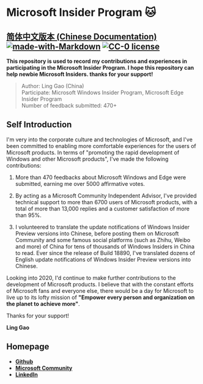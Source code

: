 # Microsoft Insider Program :cat:  

[**简体中文版本 (Chinese Documentation)**](https://github.com/Lingggao/Microsoft_Insider_Program/blob/master/README_cn.md)  
[![made-with-Markdown](https://img.shields.io/badge/Made%20with-Markdown-1f425f.svg)](http://commonmark.org) 
[![CC-0 license](https://img.shields.io/badge/License-CC--0-blue.svg)](https://creativecommons.org/licenses/by-nd/4.0)
---
**This repository is used to record my contributions and experiences in participating in the Microsoft Insider Program. I hope this repository can help newbie Microsoft Insiders. thanks for your support!**

> Author: Ling Gao (China)   
> Participate: Microsoft Windows Insider Program, Microsoft Edge Insider Program  
> Number of feedback submitted: 470+  

## Self Introduction

I'm very into the corporate culture and technologies of Microsoft, and I've been committed to enabling more comfortable experiences for the users of Microsoft products. In terms of "promoting the rapid development of Windows and other Microsoft products", I've made the following contributions:

1. More than 470 feedbacks about Microsoft Windows and Edge were submitted, earning me over 5000 affirmative votes.

2. By acting as a Microsoft Community Independent Advisor, I've provided technical support to more than 6700 users of Microsoft products, with a total of more than 13,000 replies and a customer satisfaction of more than 95%.

3. I volunteered to translate the update notifications of Windows Insider Preview versions into Chinese, before posting them on Microsoft Community and some famous social platforms (such as Zhihu, Weibo and more) of China for tens of thousands of Windows Insiders in China to read. Ever since the release of Build 18890, I've translated dozens of English update notifications of Windows Insider Preview versions into Chinese.

Looking into 2020, I'd continue to make further contributions to the development of Microsoft products. I believe that with the constant efforts of Microsoft fans and everyone else, there would be a day for Microsoft to live up to its lofty mission of **"Empower every person and organization on the planet to achieve more"**.

Thanks for your support!

**Ling Gao**

## Homepage

- [**Github**](https://github.com/Lingggao)
- [**Microsoft Community**](https://answers.microsoft.com/en-us/profile/4e1113c0-eb29-4e90-9782-f1931bae8489)
- [**LinkedIn**](https://www.linkedin.com/in/lingggao/)

